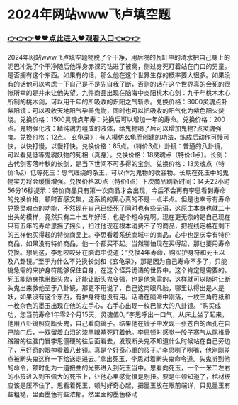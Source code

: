 # 2024年网站www飞卢填空题

### <a href="https://github.com/dsertq/bghyu/issues/1">👉👉👉♥♥点此进入♥观看入口👈👉👉</a>

2024年网站www飞卢填空题物脱了个干净，用后院的瓦缸中的清水把自己身上的泥巴冲洗了个干净随后他浑身赤裸的钻进了被窝，侧过身死盯着站在门口的男童。是否拥有这个东西。如果有的话，那么他在这个世界生存的概率要大很多。如果没有的话他可以考虑一下自己是不是先自我了断，否则的话在这个世界真的会死的很惨所幸的是并未让他失望。九件商品出现在脑海中炎阳桃木心剑：九千年桃木木心所制的桃木剑，可以用千年的所吸收的炽阳之气斩杀。兑换价格：3000灵魂点卦紫阳镜：可以吸收天地阳气孕养鬼物，同时也可以把吸收的阳气化为紫色阳火焚烧。兑换价格：1500灵魂点年寿：兑换后可以增加一年的寿命。兑换价格：200点。鬼物强化液：精纯魂力组成的液体，给鬼物喝了后可以增加鬼物?点灵魂强度。兑换价格：12点。
玄龟录》：有人模仿玄龟而创建的功法，练成后动作可慢可快，以快打慢，以慢打快。兑换价格：85点。（特价3点）卦镜：普通的八卦镜，可以看见低等鬼魂妖物的死相（真身）。兑换价格：18灵魂点（特价:1点）。长剑：古代剑客落叶秋的长剑，是当下世间不可多得的宝剑。兑换价格：13灵魂点（特价:1点）低等死玉：怨气缠绕的杂玉，可以作为鬼物的收容物。长期在死玉中的鬼物实力将会缓慢增强。兑换价格30点（特价1点）下次商品刷新时间：14天22小时56分16秒提示：特价商品只有第一次商品才会出现，今后不会再有李思看到寿命的兑换价格，顿时百感交集，这系统的黑心真的不是一点半点。但是也幸亏有寿命兑换灵魂点的功能，不然现在自己已经死了同时也有些无语，这原主本身也就二十出头的模样，竟然只有二十五年好活，也是个短命鬼啊。现在更无奈的是自己现在只有五年的寿命思摇了摇头，扫过他现在根本消费不了的商品，把视线定格在剩下的五样他买得起的特价商品上。李思看着系统商城中的商品，心中也是庆幸有特价商品，如果没有特价商品，他一个都买不起。当然哪怕现在买得起，那也要用寿命兑换。想到这，李思咬咬牙在脑海中说道：“兑换4年寿命，购买护身符和死玉以及八卦镜。”至于为什么不兑换长剑和《玄龟录》，那是因为自己寿命不多了，只能挑急需的来护身符能够保住自身，在这个怪异诡谲的世界中，这个肯定是需要的。死玉能随身携带断头鬼，还能让断头鬼变强，也是他急需的，这样就可以随时让断头鬼出来救他至于八卦镜，那更不用说了，自己这肉眼凡胎，哪里认得出是人是妖，如果没有这个东西，有护身符也没有用。话语在脑海中刚落，一枚三角符纸和一枚杂色的墨玉出现在他的左手心，右手心出现一枚巴掌大的八卦镜。“购买成功，您当前寿命1年零2个月15天，灵魂值0。”李思呼出一口气，从床上坐了起来，他用八卦镜照向断头鬼，自己看向镜子。结果他在镜子中发现一张苍白的面孔在自己脑门后，一双留着血泪的漆黑眼睛死盯着他。李思顿时感觉一股子寒气从尾椎骨蹭蹭的往脑门冒李思僵硬的往后面看去，发现断头鬼不知道什么时候站在自己旁边了，用好奇的眼神看着八卦镜。真是个好奇心重的孩子。”李思咧了咧嘴，他刚刚差点被断头鬼这样一下给送走进去。”拿出死玉，李思对着断头鬼命令道。头鬼听到他的命令，顿时化为一道扭曲的光影进入到死玉当中。思看向死玉，一个一米二左右的小孩进入到玉佩大的死玉上，让他心里感觉很是别扭。要是牛顿知道了，棺材板应该是压不住了。思看着死玉，顿时好奇心起，把墨玉放在眼前端详，只见墨玉有些粗糙，里面墨色有些浓郁。然里面的墨色移动
